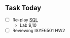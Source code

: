 ## Task Today ##
- [ ] Re-play [SQL](https://courses.edx.org/courses/course-v1:Microsoft+DAT201x+1T2018a/progress)
  - Lab 9,10
- [ ] Reviewing ISYE6501 HW2 
